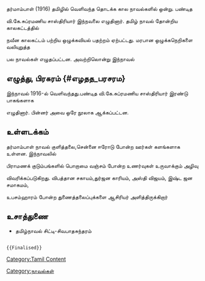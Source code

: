 தர்மாம்பாள் (1916) தமிழில் வெளிவந்த தொடக்க கால நாவல்களில் ஒன்று. பண்டித
வி.கே.சுப்ரமணிய சாஸ்திரியார் இந்நவலை எழுதினார். தமிழ் நாவல் தோன்றிய காலகட்டத்தில்
நவீன காலகட்டம் பற்றிய ஒழுக்கவியல் பதற்றம் ஏற்பட்டது. மரபான ஒழுக்கநெறிகளை வலியுறுத்த
பல நாவல்கள் எழுதப்பட்டன. அவற்றிலொன்று இந்நாவல்

## எழுத்து, பிரசுரம் {#எழதத_பரசரம}

இந்நாவல் 1916-ல் வெளிவந்தது.பண்டித வி.கே.சுப்ரமணிய சாஸ்திரியார் இரண்டு பாகங்களாக
எழுதினார். பின்னர் அவை ஒரே நூலாக ஆக்கப்பட்டன.

## உள்ளடக்கம்

தர்மாம்பாள் நாவல் குளித்தலை,சென்னை ஈரோடு போன்ற ஊர்கள் களங்களாக உள்ளன. இந்நாவலில்
பிராமணக் குடும்பங்களில் பொறாமை வஞ்சம் போன்ற உணர்வுகள் உருவாக்கும் அழிவு
விவரிக்கப்படுகிறது. விபத்தான சகாயம்,துர்ஜன காரியம், அஸ்தி விஜயம், இஷ்ட ஜன சமாகமம்,
உபசம்ஹாரம் போன்ற துணைத்தலைப்புக்களை ஆசிரியர் அளித்திருக்கிறார்

## உசாத்துணை

-   தமிழ்நாவல் சிட்டி-சிவபாதசுந்தரம்

```{=mediawiki}
{{Finalised}}
```
[Category:Tamil Content](Category:Tamil_Content "wikilink")
[Category:நாவல்கள்](Category:நாவல்கள் "wikilink")
